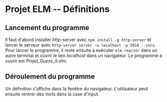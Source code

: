 # Projet ELM -- Définitions

## Lancement du programme
Il faut d'abord installer http-server avec `npm install -g http-server` et lancer le serveur avec `http-server server -a localhost -p 5018 --cors`.
Pour lancer le programme, il reste ensuite à exécuter `elm reactor` dans un autre terminal et ouvrir le lien *localhost* dans un navigateur.
Le programme à ouvrir est *Projet_Guess_it.elm*.

## Déroulement du programme
Un définition s'affiche dans la fenêtre du navigateur. L'utilisateur peut ensuite rentrer des mots dans la case d'input.
